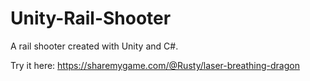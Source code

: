 # Unity-Rail-Shooter
A rail shooter created with Unity and C#.

Try it here: https://sharemygame.com/@Rusty/laser-breathing-dragon
